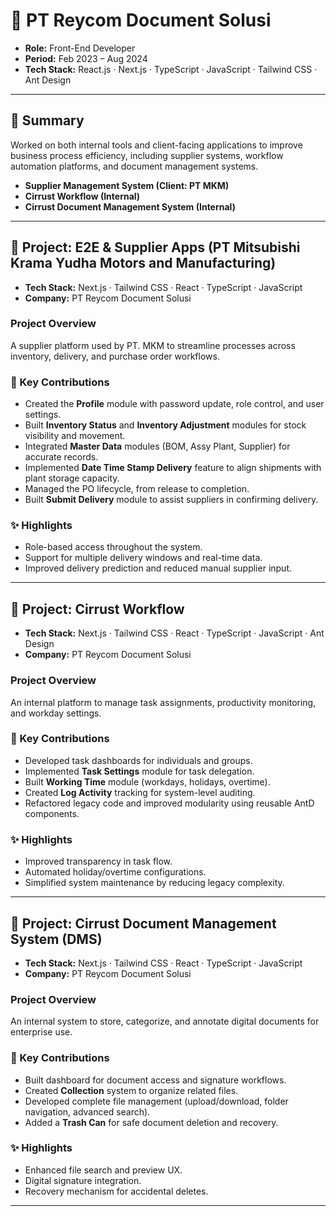 # 🏢 PT Reycom Document Solusi

- **Role:** Front-End Developer
- **Period:** Feb 2023 – Aug 2024
- **Tech Stack:** React.js · Next.js · TypeScript · JavaScript · Tailwind CSS · Ant Design

---

## 🧐 Summary

Worked on both internal tools and client-facing applications to improve business process efficiency, including supplier systems, workflow automation platforms, and document management systems.

- **Supplier Management System (Client: PT MKM)**
- **Cirrust Workflow (Internal)**
- **Cirrust Document Management System (Internal)**

---

## 📁 Project: E2E & Supplier Apps (PT Mitsubishi Krama Yudha Motors and Manufacturing)

- **Tech Stack:** Next.js · Tailwind CSS · React · TypeScript · JavaScript
- **Company:** PT Reycom Document Solusi

### Project Overview

A supplier platform used by PT. MKM to streamline processes across inventory, delivery, and purchase order workflows.

### 🔧 Key Contributions

- Created the **Profile** module with password update, role control, and user settings.
- Built **Inventory Status** and **Inventory Adjustment** modules for stock visibility and movement.
- Integrated **Master Data** modules (BOM, Assy Plant, Supplier) for accurate records.
- Implemented **Date Time Stamp Delivery** feature to align shipments with plant storage capacity.
- Managed the PO lifecycle, from release to completion.
- Built **Submit Delivery** module to assist suppliers in confirming delivery.

### ✨ Highlights

- Role-based access throughout the system.
- Support for multiple delivery windows and real-time data.
- Improved delivery prediction and reduced manual supplier input.

---

## 📁 Project: Cirrust Workflow

- **Tech Stack:** Next.js · Tailwind CSS · React · TypeScript · JavaScript · Ant Design
- **Company:** PT Reycom Document Solusi

### Project Overview

An internal platform to manage task assignments, productivity monitoring, and workday settings.

### 🔧 Key Contributions

- Developed task dashboards for individuals and groups.
- Implemented **Task Settings** module for task delegation.
- Built **Working Time** module (workdays, holidays, overtime).
- Created **Log Activity** tracking for system-level auditing.
- Refactored legacy code and improved modularity using reusable AntD components.

### ✨ Highlights

- Improved transparency in task flow.
- Automated holiday/overtime configurations.
- Simplified system maintenance by reducing legacy complexity.

---

## 📁 Project: Cirrust Document Management System (DMS)

- **Tech Stack:** Next.js · Tailwind CSS · React · TypeScript · JavaScript
- **Company:** PT Reycom Document Solusi

### Project Overview

An internal system to store, categorize, and annotate digital documents for enterprise use.

### 🔧 Key Contributions

- Built dashboard for document access and signature workflows.
- Created **Collection** system to organize related files.
- Developed complete file management (upload/download, folder navigation, advanced search).
- Added a **Trash Can** for safe document deletion and recovery.

### ✨ Highlights

- Enhanced file search and preview UX.
- Digital signature integration.
- Recovery mechanism for accidental deletes.

---

